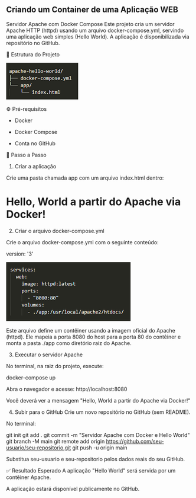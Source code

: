 ## Criando um Container de uma Aplicação WEB

Servidor Apache com Docker Compose
Este projeto cria um servidor Apache HTTP (httpd) usando um arquivo docker-compose.yml, servindo uma aplicação web simples (Hello World). A aplicação é disponibilizada via repositório no GitHub.


📁 Estrutura do Projeto

![Estrutura do Projeto](image.png)


⚙️ Pré-requisitos

- Docker

- Docker Compose

- Conta no GitHub



🧱 Passo a Passo

1. Criar a aplicação

Crie uma pasta chamada app com um arquivo index.html dentro:

<!-- app/index.html -->
<!DOCTYPE html>
<html lang="pt-BR">
<head>
    <meta charset="UTF-8">
    <title>Hello World</title>
</head>
<body>
    <h1>Hello, World a partir do Apache via Docker!</h1>
</body>
</html>


2. Criar o arquivo docker-compose.yml

Crie o arquivo docker-compose.yml com o seguinte conteúdo:

version: '3'

![alt text](image-1.png)


Este arquivo define um contêiner usando a imagem oficial do Apache (httpd). Ele mapeia a porta 8080 do host para a porta 80 do contêiner e monta a pasta ./app como diretório raiz do Apache.


3. Executar o servidor Apache

No terminal, na raiz do projeto, execute:

docker-compose up


Abra o navegador e acesse:
http://localhost:8080

Você deverá ver a mensagem "Hello, World a partir do Apache via Docker!"

4. Subir para o GitHub
Crie um novo repositório no GitHub (sem README).

No terminal:

git init
git add .
git commit -m "Servidor Apache com Docker e Hello World"
git branch -M main
git remote add origin https://github.com/seu-usuario/seu-repositorio.git
git push -u origin main


Substitua seu-usuario e seu-repositorio pelos dados reais do seu GitHub.

✅ Resultado Esperado
A aplicação "Hello World" será servida por um contêiner Apache.

A aplicação estará disponível publicamente no GitHub.